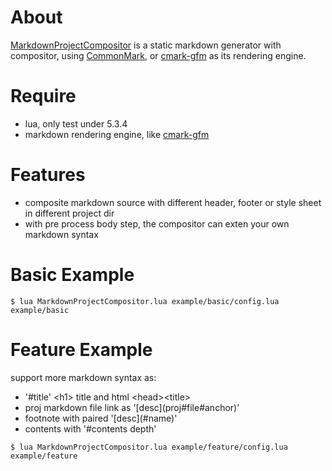 
# About

[MarkdownProjectCompositor](https://github.com/lalawue/MarkdownProjectCompositor) is a static markdown generator with compositor, using [CommonMark](https://github.com/commonmark/cmark), or [cmark-gfm](https://github.com/github/cmark-gfm) as its rendering engine.

# Require

- lua, only test under 5.3.4
- markdown rendering engine, like [cmark-gfm](https://github.com/github/cmark-gfm)

# Features

- composite markdown source with different header, footer or style sheet in different project dir
- with pre process body step, the compositor can exten your own markdown syntax

# Basic Example

```
$ lua MarkdownProjectCompositor.lua example/basic/config.lua example/basic
```

# Feature Example

support more markdown syntax as:
- '\#title' \<h1> title and html \<head>\<title>
- proj markdown file link as '\[desc]\(proj\#file\#anchor)'
- footnote with paired '\[desc]\(\#name)'
- contents with '\#contents depth'

```
$ lua MarkdownProjectCompositor.lua example/feature/config.lua example/feature
```

